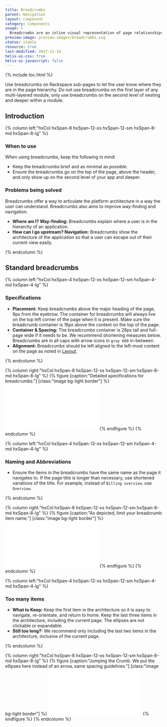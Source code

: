 ```yaml
---
title: Breadcrumbs
parent: Navigation
layout: component
category: Components
usage: >
  Breadcrumbs are an inline visual representation of page relationships and hierarchy. They provide a user with visual reinforcement of the current location within the application hierarchy, and allow for quick movement up the hierarchy.
preview-image: preview-images/breadcrumbs.svg
status: stable
resource: true
last-modified: 2017-11-14
helix-ui-css: true
helix-ui-javascript: false
---
```


{% include toc.html %}

<section class="static-section" markdown="1">

Use breadcrumbs on Rackspace sub-pages to let the user know where they are in the page hierarchy. Do not use breadcrumbs on the first layer of any multi-layered module, only use breadcrumbs on the second level of nesting and deeper within a module.

</section>

<section class="static-section" markdown="1">

## Introduction

<div class="hxRow"  markdown="1">
{% column left:"hxCol hxSpan-8 hxSpan-12-xs hxSpan-12-sm hxSpan-8-md hxSpan-8-lg" %}

### When to use

When using breadcrumbs, keep the following in mind:

- Keep the breadcrumbs brief and as minimal as possible.
- Ensure the breadcrumbs go on the top of the page, above the header, and only show up on the second level of your app and deeper.

### Problems being solved

Breadcrumbs offer a way to articulate the platform architecture in a way the user can understand. Breadcrumbs also aims to improve way-finding and navigation.

- __Where am I? Way-finding:__ Breadcrumbs explain where a user is in the hierarchy of an application.
- __How can I go upstream? Navigation:__ Breadcrumbs show the architecture of the application so that a user can escape out of their current view easily.

{% endcolumn %}

</div>

</section>

<section class="static-section" markdown="1">

## Standard breadcrumbs

<div class="hxRow"  markdown="1">
{% column left:"hxCol hxSpan-4 hxSpan-12-xs hxSpan-12-sm hxSpan-4-md hxSpan-4-lg" %}

### Specifications

- __Placement:__ Keep breadcrumbs above the major heading of the page, 8px from the eyebrow. The container for breadcrumbs will always live on the top left corner of the page when it is present. Make sure the breadcrumb container is 16px above the content on the top of the page.
- __Container & Spacing:__ The breadcrumbs container is 28px tall and full-page wide if it needs to be. We recommend shortening measures below. Breadcrumbs are in all caps with arrow icons in `gray 600` in-between.
- __Alignment:__ Breadcrumbs should be left aligned to the left-most content on the page as noted in [Layout]({{site.baseurl}}/layout/page-layouts.html).

{% endcolumn %}

{% column right:"hxCol hxSpan-8 hxSpan-12-xs hxSpan-12-sm hxSpan-8-md hxSpan-8-lg" %}
{% figure [caption:"Detailed specifications for breadcrumbs."] [class:"image bg-light border"] %}
<embed src="{{site.baseurl}}/assets/images/components/navigation/bread-crumbs/standard-bc.svg"/>
{% endfigure %}
{% endcolumn %}
</div>

</section>

<section class="static-section" markdown="1">

<div class="hxRow"  markdown="1">
{% column left:"hxCol hxSpan-4 hxSpan-12-xs hxSpan-12-sm hxSpan-4-md hxSpan-4-lg" %}

### Naming and Abbreviations

- Ensure the items in the breadcrumbs have the same name as the page it navigates to. If the page title is longer than necessary, use shortened variations of the title. For example, instead of `Billing overview`, use `Overview`.

{% endcolumn %}

{% column right:"hxCol hxSpan-8 hxSpan-12-xs hxSpan-12-sm hxSpan-8-md hxSpan-8-lg" %}
{% figure [caption:"As depicted, limit your breadcrumb item name."] [class:"image bg-light border"] %}
<embed src="{{site.baseurl}}/assets/images/components/navigation/bread-crumbs/name-abbrev.svg"/>
{% endfigure %}
{% endcolumn %}
</div>

</section>

<section class="static-section" markdown="1">

<div class="hxRow"  markdown="1">
{% column left:"hxCol hxSpan-4 hxSpan-12-xs hxSpan-12-sm hxSpan-4-md hxSpan-4-lg" %}

### Too many items

- __What to Keep:__ Keep the first item in the architecture so it is easy to navigate, re-orientate, and return to home. Keep the last three items in the architecture, including the current page. The ellipses are not clickable or expandable.
- __Still too long?:__ We recommend only including the last two items in the architecture, inclusive of the current page.

{% endcolumn %}

{% column right:"hxCol hxSpan-8 hxSpan-12-xs hxSpan-12-sm hxSpan-8-md hxSpan-8-lg" %}
{% figure [caption:"Jumping the Crumb. We put the ellipses here instead of an arrow, same spacing guidelines."] [class:"image bg-light border"] %}
<embed src="{{site.baseurl}}/assets/images/components/navigation/bread-crumbs/to-many.svg"/>
{% endfigure %}
{% endcolumn %}
</div>

</section>
